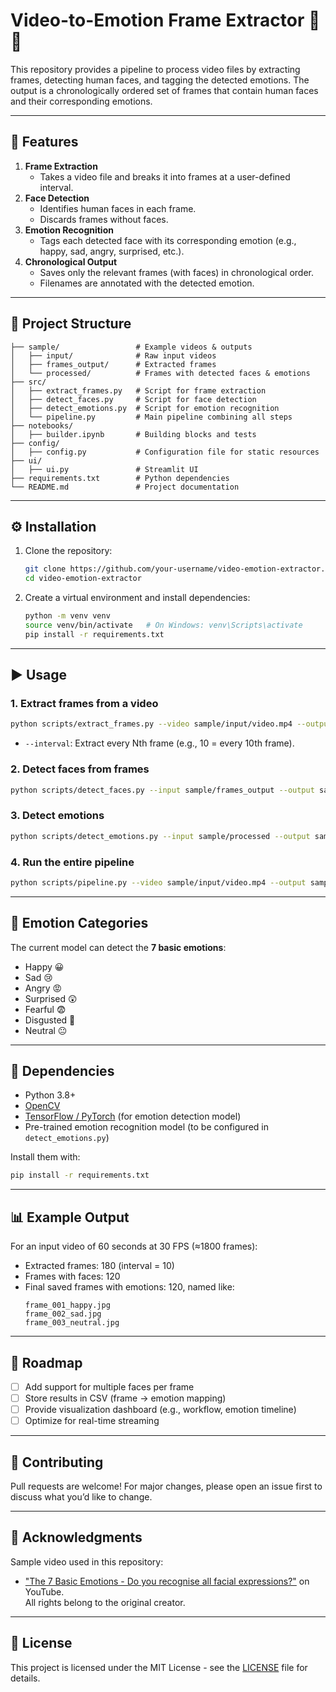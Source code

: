 # Video-to-Emotion Frame Extractor 🎥🙂

This repository provides a pipeline to process video files by extracting frames, detecting human faces, and tagging the detected emotions. The output is a chronologically ordered set of frames that contain human faces and their corresponding emotions.

---

## 🚀 Features
1. **Frame Extraction**  
   - Takes a video file and breaks it into frames at a user-defined interval.
2. **Face Detection**  
   - Identifies human faces in each frame.
   - Discards frames without faces.
3. **Emotion Recognition**  
   - Tags each detected face with its corresponding emotion (e.g., happy, sad, angry, surprised, etc.).
4. **Chronological Output**  
   - Saves only the relevant frames (with faces) in chronological order.
   - Filenames are annotated with the detected emotion.

---

## 📂 Project Structure
```
├── sample/                 # Example videos & outputs
│   ├── input/              # Raw input videos
│   ├── frames_output/      # Extracted frames
│   └── processed/          # Frames with detected faces & emotions
├── src/
│   ├── extract_frames.py   # Script for frame extraction
│   ├── detect_faces.py     # Script for face detection
│   ├── detect_emotions.py  # Script for emotion recognition
│   └── pipeline.py         # Main pipeline combining all steps
├── notebooks/
│   ├── builder.ipynb       # Building blocks and tests
├── config/
│   ├── config.py           # Configuration file for static resources
├── ui/
│   ├── ui.py               # Streamlit UI
├── requirements.txt        # Python dependencies
└── README.md               # Project documentation
```

---

## ⚙️ Installation
1. Clone the repository:
   ```bash
   git clone https://github.com/your-username/video-emotion-extractor.git
   cd video-emotion-extractor
   ```
2. Create a virtual environment and install dependencies:
   ```bash
   python -m venv venv
   source venv/bin/activate   # On Windows: venv\Scripts\activate
   pip install -r requirements.txt
   ```

---

## ▶️ Usage

### 1. Extract frames from a video
```bash
python scripts/extract_frames.py --video sample/input/video.mp4 --output sample/frames_output --interval 10
```
- `--interval`: Extract every Nth frame (e.g., 10 = every 10th frame).

### 2. Detect faces from frames
```bash
python scripts/detect_faces.py --input sample/frames_output --output sample/processed
```

### 3. Detect emotions
```bash
python scripts/detect_emotions.py --input sample/processed --output sample/processed
```

### 4. Run the entire pipeline
```bash
python scripts/pipeline.py --video sample/input/video.mp4 --output sample/processed --interval 10
```

---

## 🧠 Emotion Categories
The current model can detect the **7 basic emotions**:
- Happy 😀  
- Sad 😢  
- Angry 😡  
- Surprised 😲  
- Fearful 😨  
- Disgusted 🤢  
- Neutral 😐  

---

## 🔧 Dependencies
- Python 3.8+
- [OpenCV](https://opencv.org/)
- [TensorFlow / PyTorch](https://pytorch.org/) (for emotion detection model)
- Pre-trained emotion recognition model (to be configured in `detect_emotions.py`)

Install them with:
```bash
pip install -r requirements.txt
```

---

## 📊 Example Output
For an input video of 60 seconds at 30 FPS (≈1800 frames):
- Extracted frames: 180 (interval = 10)
- Frames with faces: 120
- Final saved frames with emotions: 120, named like:
  ```
  frame_001_happy.jpg
  frame_002_sad.jpg
  frame_003_neutral.jpg
  ```

---

## 🌟 Roadmap
- [ ] Add support for multiple faces per frame  
- [ ] Store results in CSV (frame → emotion mapping)  
- [ ] Provide visualization dashboard (e.g., workflow, emotion timeline)  
- [ ] Optimize for real-time streaming  

---

## 🤝 Contributing
Pull requests are welcome! For major changes, please open an issue first to discuss what you’d like to change.

---

## 🙏 Acknowledgments

Sample video used in this repository:
- ["The 7 Basic Emotions - Do you recognise all facial expressions?"](https://www.youtube.com/watch?v=YOUR_VIDEO_ID) on YouTube.  
All rights belong to the original creator.

---

## 📜 License
This project is licensed under the MIT License - see the [LICENSE](LICENSE) file for details.
